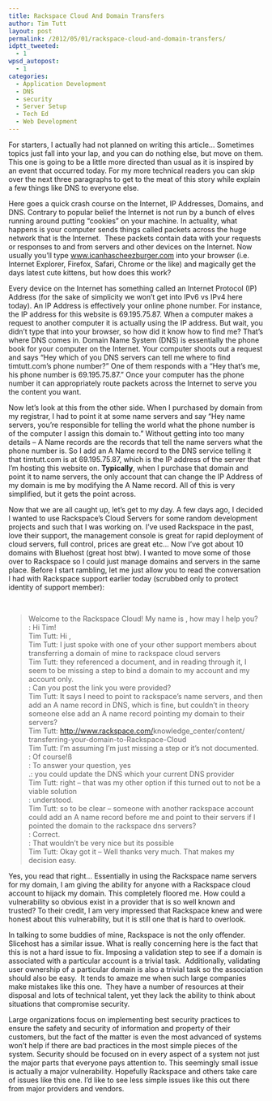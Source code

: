 ```yaml
---
title: Rackspace Cloud And Domain Transfers
author: Tim Tutt
layout: post
permalink: /2012/05/01/rackspace-cloud-and-domain-transfers/
idptt_tweeted:
  - 1
wpsd_autopost:
  - 1
categories:
  - Application Development
  - DNS
  - security
  - Server Setup
  - Tech Ed
  - Web Development
---
```


For starters, I actually had not planned on writing this article&#8230; Sometimes topics just fall into your lap, and you can do nothing else, but move on them. This one is going to be a little more directed than usual as it is inspired by an event that occurred today. For my more technical readers you can skip over the next three paragraphs to get to the meat of this story while explain a few things like DNS to everyone else.

Here goes a quick crash course on the Internet, IP Addresses, Domains, and DNS. Contrary to popular belief the Internet is not run by a bunch of elves running around putting &#8220;cookies&#8221; on your machine. In actuality, what happens is your computer sends things called packets across the huge network that is the Internet.  These packets contain data with your requests or responses to and from servers and other devices on the Internet. Now usually you&#8217;ll type www.icanhascheezburger.com into your browser (i.e. Internet Explorer, Firefox, Safari, Chrome or the like) and magically get the days latest cute kittens, but how does this work?

Every device on the Internet has something called an Internet Protocol (IP) Address (for the sake of simplicity we won&#8217;t get into IPv6 vs IPv4 here today). An IP Address is effectively your online phone number. For instance, the IP address for this website is 69.195.75.87. When a computer makes a request to another computer it is actually using the IP address. But wait, you didn&#8217;t type that into your browser, so how did it know how to find me? That&#8217;s where DNS comes in. Domain Name System (DNS) is essentially the phone book for your computer on the Internet. Your computer shoots out a request and says &#8220;Hey which of you DNS servers can tell me where to find timtutt.com&#8217;s phone number?&#8221; One of them responds with a &#8220;Hey that&#8217;s me, his phone number is 69.195.75.87.&#8221; Once your computer has the phone number it can appropriately route packets across the Internet to serve you the content you want.

Now let&#8217;s look at this from the other side. When I purchased by domain from my registrar, I had to point it at some name servers and say &#8220;Hey name servers, you&#8217;re responsible for telling the world what the phone number is of the computer I assign this domain to.&#8221; Without getting into too many details &#8211; A Name records are the records that tell the name servers what the phone number is. So I add an A Name record to the DNS service telling it that timtutt.com is at 69.195.75.87, which is the IP address of the server that I&#8217;m hosting this website on. **Typically**, when I purchase that domain and point it to name servers, the only account that can change the IP Address of my domain is me by modifying the A Name record. All of this is very simplified, but it gets the point across.

Now that we are all caught up, let&#8217;s get to my day. A few days ago, I decided I wanted to use Rackspace&#8217;s Cloud Servers for some random development projects and such that I was working on. I&#8217;ve used Rackspace in the past, love their support, the management console is great for rapid deployment of cloud servers, full control, prices are great etc&#8230; Now I&#8217;ve got about 10 domains with Bluehost (great host btw). I wanted to move some of those over to Rackspace so I could just manage domains and servers in the same place. Before I start rambling, let me just allow you to read the conversation I had with Rackspace support earlier today (scrubbed only to protect identity of support member):

&nbsp;

> Welcome to the Rackspace Cloud! My name is <redacted>, how may I help you?  
> <redacted>: Hi Tim!  
> Tim Tutt: Hi <redacted>,  
> Tim Tutt: I just spoke with one of your other support members about transferring a domain of mine to rackspace cloud servers  
> Tim Tutt: they referenced a document, and in reading through it, I seem to be missing a step to bind a domain to my account and my account only.  
> <redacted>: Can you post the link you were provided?  
> Tim Tutt: It says I need to point to rackspace&#8217;s name servers, and then add an A name record in DNS, which is fine, but couldn&#8217;t in theory someone else add an A name record pointing my domain to their servers?  
> Tim Tutt: <a href="http://www.rackspace.com/knowledge_center/content/transferring-your-domain-to-Rackspace-Cloud" target="_blank">http://www.rackspace.com/<wbr>knowledge_center/content/<wbr>transferring-your-domain-to-<wbr>Rackspace-Cloud</wbr></wbr></wbr></a>  
> Tim Tutt: I&#8217;m assuming I&#8217;m just missing a step or it&#8217;s not documented.  
> <redacted>: Of course!ß  
> <redacted>: To answer your question, yes  
> <redacted>.: you could update the DNS which your current DNS provider  
> Tim Tutt: right &#8211; that was my other option if this turned out to not be a viable solution  
> <redacted>: understood.  
> Tim Tutt: so to be clear &#8211; someone with another rackspace account could add an A name record before me and point to their servers if I pointed the domain to the rackspace dns servers?  
> <redacted>: Correct.  
> <redacted>: That wouldn&#8217;t be very nice but its possible  
> Tim Tutt: Okay got it &#8211; Well thanks very much. That makes my decision easy.

Yes, you read that right&#8230; Essentially in using the Rackspace name servers for my domain, I am giving the ability for anyone with a Rackspace cloud account to hijack my domain. This completely floored me. How could a vulnerability so obvious exist in a provider that is so well known and trusted? To their credit, I am very impressed that Rackspace knew and were honest about this vulnerability, but it is still one that is hard to overlook.

In talking to some buddies of mine, Rackspace is not the only offender. Slicehost has a similar issue. What is really concerning here is the fact that this is not a hard issue to fix. Imposing a validation step to see if a domain is associated with a particular account is a trivial task.  Additionally, validating user ownership of a particular domain is also a trivial task so the association should also be easy.  It tends to amaze me when such large companies make mistakes like this one.  They have a number of resources at their disposal and lots of technical talent, yet they lack the ability to think about situations that compromise security.

Large organizations focus on implementing best security practices to ensure the safety and security of information and property of their customers, but the fact of the matter is even the most advanced of systems won&#8217;t help if there are bad practices in the most simple pieces of the system. Security should be focused on in every aspect of a system not just the major parts that everyone pays attention to. This seemingly small issue is actually a major vulnerability. Hopefully Rackspace and others take care of issues like this one. I&#8217;d like to see less simple issues like this out there from major providers and vendors.

&nbsp;

